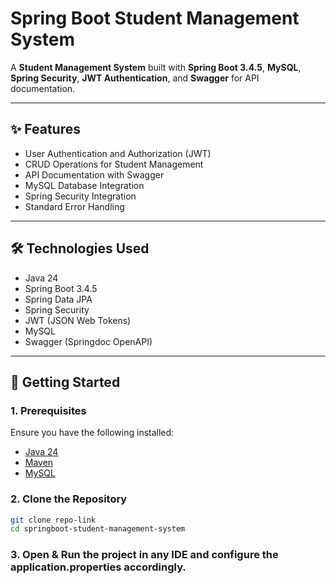 # Spring Boot Student Management System

A **Student Management System** built with **Spring Boot 3.4.5**, **MySQL**, **Spring Security**, **JWT Authentication**, and **Swagger** for API documentation.

---

## ✨ Features

- User Authentication and Authorization (JWT)
- CRUD Operations for Student Management
- API Documentation with Swagger
- MySQL Database Integration
- Spring Security Integration
- Standard Error Handling

---

## 🛠️ Technologies Used

- Java 24
- Spring Boot 3.4.5
- Spring Data JPA
- Spring Security
- JWT (JSON Web Tokens)
- MySQL
- Swagger (Springdoc OpenAPI)

---

## 🚀 Getting Started

### 1. Prerequisites

Ensure you have the following installed:

- [Java 24](https://jdk.java.net/24/)
- [Maven](https://maven.apache.org/)
- [MySQL](https://www.mysql.com/)

### 2. Clone the Repository

```bash
git clone repo-link
cd springboot-student-management-system
```

### 3. Open & Run the project in any IDE and configure the application.properties accordingly.


